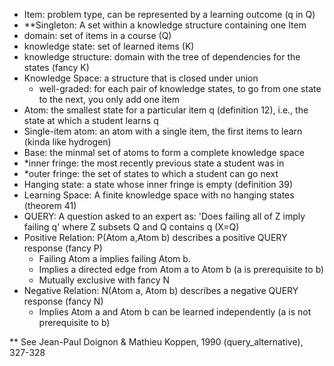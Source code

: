 - Item: problem type, can be represented by a learning outcome (q in Q)
- \*\*Singleton: A set within a knowledge structure containing one Item
- domain: set of items in a course (Q)
- knowledge state: set of learned items (K)
- knowledge structure: domain with the tree of dependencies for the states (fancy K)
- Knowledge Space: a structure that is closed under union
    - well-graded: for each pair of knowledge states, to go from one state to
      the next, you only add one item
- Atom: the smallest state for a particular item q (definition 12), i.e., the
  state at which a student learns q
- Single-item atom: an atom with a single item, the first items to learn (kinda
  like hydrogen)
- Base: the minmal set of atoms to form a complete knowledge space
- \*inner fringe: the most recently previous state a student was in
- \*outer fringe: the set of states to which a student can go next
- Hanging state: a state whose inner fringe is empty (definition 39)
- Learning Space: A finite knowledge space with no hanging states (theorem 41)
- QUERY: A question asked to an expert as: 'Does failing all of Z imply failing q' where Z subsets Q and Q contains q (X=Q)
- Positive Relation: P(Atom a,Atom b) describes a positive QUERY response (fancy P)
  - Failing Atom a implies failing Atom b.
  - Implies a directed edge from Atom a to Atom b (a is prerequisite to b)
  - Mutually exclusive with fancy N
- Negative Relation: N(Atom a, Atom b) describes a negative QUERY response (fancy N)
  - Implies Atom a and Atom b can be learned independently (a is not prerequisite to b)


\*\* See Jean-Paul Doignon & Mathieu Koppen, 1990 (query_alternative), 327-328
